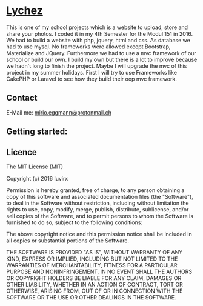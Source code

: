 [Lychez](https://lychez.luvirx.io)
=======

This is one of my school projects which is a website to upload, store and share your photos. 
I coded it in my 4th Semester for the Modul 151 in 2016. 
We had to build a website with php, jquery, html and css. As database we had to use mysql. 
No frameworks were allowed except Bootstrap, Materialize and JQuery. 
Furthermore we had to use a mvc framework of our school or build our own.
I build my own but there is a lot to improve because we hadn't long to finish the project.
Maybe I will upgrade the mvc of this project in my summer holidays.
First I will try to use Frameworks like CakePHP or Laravel to see how they build their oop mvc framework.

## Contact

E-Mail me: mirio.eggmann@protonmail.ch

## Getting started:


## Licence

The MIT License (MIT) 

Copyright (c) 2016 luvirx

Permission is hereby granted, free of charge, to any person obtaining a copy
of this software and associated documentation files (the "Software"), to deal
in the Software without restriction, including without limitation the rights
to use, copy, modify, merge, publish, distribute, sublicense, and/or sell
copies of the Software, and to permit persons to whom the Software is
furnished to do so, subject to the following conditions:

The above copyright notice and this permission notice shall be included in all
copies or substantial portions of the Software.

THE SOFTWARE IS PROVIDED "AS IS", WITHOUT WARRANTY OF ANY KIND, EXPRESS OR
IMPLIED, INCLUDING BUT NOT LIMITED TO THE WARRANTIES OF MERCHANTABILITY,
FITNESS FOR A PARTICULAR PURPOSE AND NONINFRINGEMENT. IN NO EVENT SHALL THE
AUTHORS OR COPYRIGHT HOLDERS BE LIABLE FOR ANY CLAIM, DAMAGES OR OTHER
LIABILITY, WHETHER IN AN ACTION OF CONTRACT, TORT OR OTHERWISE, ARISING FROM,
OUT OF OR IN CONNECTION WITH THE SOFTWARE OR THE USE OR OTHER DEALINGS IN THE
SOFTWARE.